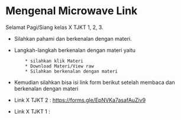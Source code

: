 # Mengenal Microwave Link

Selamat Pagi/Siang kelas X TJKT 1, 2, 3.
* Silahkan pahami dan berkenalan dengan materi.
* Langkah-langkah berkenalan dengan materi yaitu

          * silahkan klik Materi
          * Download Materi/View raw
          * Silahkan berkenalan dengan materi

* Kemudian silahkan bisa isi link form berikut setelah membaca dan berkenalan dengan materi

* Link X TJKT 2 : https://forms.gle/EpNVKa7asafAuZiv9
* Link X TJKT 1 :
